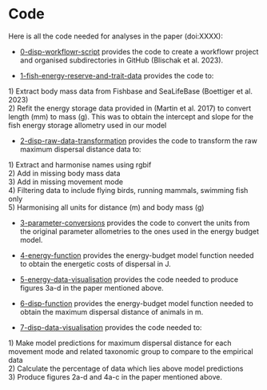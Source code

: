 # Code

Here is all the code needed for analyses in the paper (doi:XXXX): 

- [0-disp-workflowr-script](https://github.com/biowilks/Energy-Budget-Model/blob/master/code/0-disp-workflowr-script.R) provides the code to create a workflowr project and organised subdirectories in GitHub (Blischak et al. 2023). 



- [1-fish-energy-reserve-and-trait-data](https://github.com/biowilks/Energy-Budget-Model/blob/master/code/1-fish-energy-and-trait-data.R) provides the code to: 
<div class="indent-list"> 1) Extract body mass data from Fishbase and SeaLifeBase (Boettiger et al. 2023) </div>
<div class="indent-list"> 2) Refit the energy storage data provided in (Martin et al. 2017) to convert length (mm) to mass (g). This was to obtain the intercept and slope for the fish energy storage allometry used in our model </div>




- [2-disp-raw-data-transformation](https://github.com/biowilks/Energy-Budget-Model/blob/master/code/2-disp-raw-data-transformation.R) provides the code to transform the raw maximum dispersal distance data to: 
<div class="indent-list"> 1) Extract and harmonise names using rgbif</div>
<div class="indent-list"> 2) Add in missing body mass data </div>
<div class="indent-list"> 3) Add in missing movement mode </div>
<div class="indent-list"> 4) Filtering data to include flying birds, running mammals, swimming fish only </div>
<div class="indent-list"> 5) Harmonising all units for distance (m) and body mass (g) </div>




- [3-parameter-conversions](https://github.com/biowilks/Energy-Budget-Model/blob/master/code/3-parameter-conversions.R) provides the code to convert the units from the original parameter allometries to the ones used in the energy budget model. 




- [4-energy-function](https://github.com/biowilks/Energy-Budget-Model/blob/master/code/4-energy-function.R) provides the energy-budget model function needed to obtain the energetic costs of dispersal in J.




- [5-energy-data-visualisation](https://github.com/biowilks/Energy-Budget-Model/blob/master/code/5-energy-data-visualisation.R) provides the code needed to produce figures 3a-d in the paper mentioned above. 



- [6-disp-function](https://github.com/biowilks/Energy-Budget-Model/blob/master/code/6-disp-function.R) provides the energy-budget model function needed to obtain the maximum dispersal distance of animals in m. 




- [7-disp-data-visualisation](https://github.com/biowilks/Energy-Budget-Model/blob/master/code/7-disp-data-visualisation.R) provides the code needed to: 
<div class="indent-list"> 1) Make model predictions for maximum dispersal distance for each movement mode and related taxonomic group to compare to the empirical data</div>
<div class="indent-list"> 2) Calculate the percentage of data which lies above model predictions </div>
<div class="indent-list"> 3) Produce figures 2a-d and 4a-c in the paper mentioned above.</div> 
